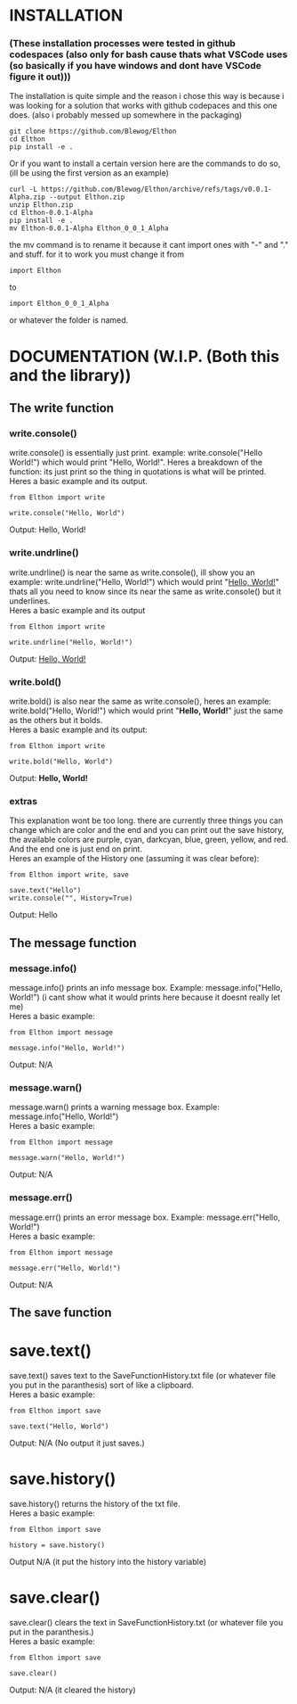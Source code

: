 # INSTALLATION
### (These installation processes were tested in github codespaces (also only for bash cause thats what VSCode uses (so basically if you have windows and dont have VSCode figure it out)))
The installation is quite simple and the reason i chose this way is because i was looking for a solution that works with github codepaces and this one does. (also i probably messed up somewhere in the packaging)
```
git clone https://github.com/Blewog/Elthon
cd Elthon
pip install -e .
```
Or if you want to install a certain version here are the commands to do so, (ill be using the first version as an example)
```
curl -L https://github.com/Blewog/Elthon/archive/refs/tags/v0.0.1-Alpha.zip --output Elthon.zip
unzip Elthon.zip
cd Elthon-0.0.1-Alpha
pip install -e .
mv Elthon-0.0.1-Alpha Elthon_0_0_1_Alpha
```
the mv command is to rename it because it cant import ones with "-" and "." and stuff.
for it to work you must change it from
```
import Elthon
```
to
```
import Elthon_0_0_1_Alpha
```
or whatever the folder is named.

# DOCUMENTATION (W.I.P. (Both this and the library))
## The write function
### write.console()
write.console() is essentially just print. example: write.console("Hello World!") which would print "Hello, World!". Heres a breakdown of the function: its just print so the thing in quotations is what will be printed.\
Heres a basic example and its output.
```
from Elthon import write

write.console("Hello, World")
```
Output: Hello, World!

### write.undrline()
write.undrline() is near the same as write.console(), ill show you an example: write.undrline("Hello, World!") which would print "<ins>Hello, World!</ins>" thats all you need to know since its near the same as write.console() but it underlines.\
Heres a basic example and its output
```
from Elthon import write

write.undrline("Hello, World!")
```
Output: <ins>Hello, World!</ins>

### write.bold()
write.bold() is also near the same as write.console(), heres an example: write.bold("Hello, World!") which would print "__Hello, World!__" just the same as the others but it bolds.\
Heres a basic example and its output:
```
from Elthon import write

write.bold("Hello, World")
```
Output: __Hello, World!__

### extras
This explanation wont be too long. there are currently three things you can change which are color and the end and you can print out the save history, the available colors are purple, cyan, darkcyan, blue, green, yellow, and red. And the end one is just end on print.\
Heres an example of the History one (assuming it was clear before):
```
from Elthon import write, save

save.text("Hello")
write.console("", History=True)
```
Output: Hello

## The message function
### message.info()
message.info() prints an info message box. Example: message.info("Hello, World!") (i cant show what it would prints here because it doesnt really let me)\
Heres a basic example:
```
from Elthon import message

message.info("Hello, World!")
```
Output: N/A

### message.warn()
message.warn() prints a warning message box. Example: message.info("Hello, World!")\
Heres a basic example:
```
from Elthon import message

message.warn("Hello, World!")
```
Output: N/A

### message.err()
message.err() prints an error message box. Example: message.err("Hello, World!")\
Heres a basic example:
```
from Elthon import message

message.err("Hello, World!")
```
Output: N/A

## The save function
# save.text()
save.text() saves text to the SaveFunctionHistory.txt file (or whatever file you put in the paranthesis) sort of like a clipboard.\
Heres a basic example:
```
from Elthon import save

save.text("Hello, World")
```
Output: N/A (No output it just saves.)

# save.history()
save.history() returns the history of the txt file.\
Heres a basic example:
```
from Elthon import save

history = save.history()
```
Output N/A (it put the history into the history variable)

# save.clear()
save.clear() clears the text in SaveFunctionHistory.txt (or whatever file you put in the paranthesis.)\
Heres a basic example:
```
from Elthon import save

save.clear()
```
Output: N/A (it cleared the history)
